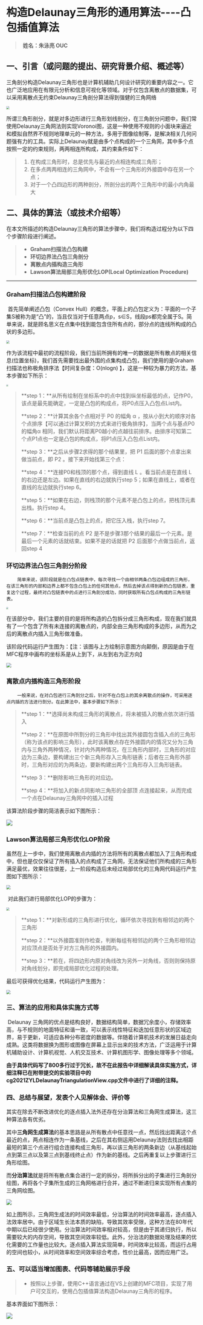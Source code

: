 # 构造Delaunay三角形的通用算法----凸包插值算法

> ​	**姓名：朱泳亮			  OUC**

## 一、引言（或问题的提出、研究背景介绍、概述等）

​		三角剖分构造Delaunay三角形也是计算机辅助几何设计研究的重要内容之一。它也广泛地应用在有限元分析和信息可视化等领域。对于仅包含离散点的数据集，可以采用离散点无约束Delaunay三角剖分算法得到强健的三角网络

<img src="https://github.com/Coeur-Bleu/cg2021ZYLDelaunayTriangulation/blob/ba2cfa4ef389a55197c7667123f60add812c421f/pictures/001.jpg" style="zoom:50%;" />

​		所谓三角形剖分，就是对多边形进行三角形划线剖分，在三角剖分问题中，我们常使用Delaunay三角网法则实现Voronoi图，这是一种使用不规则的小面块来逼近和模拟自然界不规则地理单元的一种方法，多用于图像绘制等，是解决相关几何问题强有力的工具。实际上Delaunay就是由多个点构成的一个三角网，其中多个点按照一定的约束规则，两两相连所构成，其约束条件如下：

> 1. 在构成三角形时，总是优先与最近的点相连构成三角形；
> 2. 在多点两两相连的三角网中，不会有一个三角形的外接圆中存在另一个点；
> 3. 对于一个凸四边形的两种剖分，所剖分出的两个三角形中的最小内角最大



## 二、具体的算法（或技术介绍等）

​		在本文所描述的构造Delaunay三角形的算法步骤中，我们将构造过程分为以下四个步骤阶段进行阐述。

> - **Graham扫描法凸包构建**
> - **环切边界法凸包三角剖分**
> - **离散点内插构造三角形**
> - **Lawson算法局部三角形优化LOP(Local Optimization Procedure)**

------

### Graham扫描法凸包构建阶段

​		首先简单阐述凸包（Convex Hull）的概念，平面上的凸包定义为：平面的一个子集S被称为是“凸”的，当且仅当对于任意两点p，s∈S，线段ps都完全属于S。简单来说，就是顾名思义在点集中找到能包含住所有点的，部分点的连线所构成的凸状的多边形。

<img src="https://github.com/Coeur-Bleu/cg2021ZYLDelaunayTriangulation/blob/ba2cfa4ef389a55197c7667123f60add812c421f/pictures/003.jpg" style="zoom: 50%;" />

​		作为该流程中最初的流程阶段，我们当前所拥有的唯一的数据是所有散点的相关信息(位置坐标)，我们首先需要找出最外围的点集构成凸包，我们使用的是Graham扫描法也称极角排序法【时间复杂度：O(nlogn) 】，这是一种较为暴力的方法，基本步骤如下所示：

<img src="https://github.com/Coeur-Bleu/cg2021ZYLDelaunayTriangulation/blob/ba2cfa4ef389a55197c7667123f60add812c421f/pictures/004.jpg" style="zoom: 33%;" />

> **step 1：**从所有绘制在坐标系中的点中找到纵坐标最低的点，记作P0，该点是最先能确定，一定是凸包的构成点，将P0点压入凸包点List内。
>
> **step 2：**计算其余各个点相对于 P0 的幅角 α ，按从小到大的顺序对各个点排序【可以通过计算叉积的方式来进行极角排序】，当两个点与基点P0的幅角α 相同，我们默认将距离P0越小的点越往前排序。由排序可知第二个点P1点也一定是凸包的构成点，将P1点压入凸包点List内。
>
> **step 3：**之后从步骤2求得的那个结果里，把 P1 后面的那个点拿出来做当前点，即 P2 。接下来开始找第三个点：
>
> **step 4：**连接P0和栈顶的那个点，得到直线 L 。看当前点是在直线 L 的右边还是左边。如果在直线的右边就执行step 5；如果在直线上，或者在直线的左边就执行step 6。
>
> **step 5：**如果在右边，则栈顶的那个元素不是凸包上的点，把栈顶元素出栈。执行step 4。
>
> **step 6：**当前点是凸包上的点，把它压入栈，执行step 7。
>
> **step 7：**检查当前的点 P2 是不是步骤3那个结果的最后一个元素。是最后一个元素的话就结束。如果不是的话就把 P2 后面那个点做当前点，返回step 4

### 环切边界法凸包三角剖分阶段

 		简单来说，该阶段就是在凸包点链表中，每次寻找一个由相邻两条凸包边组成的三角形，在该三角形的内部和边界上都不包含凸包上的任何其他点，然后去掉该点得到新的凸包链表，重复这个过程，最终对凸包链表中的点进行三角剖分成功，同时获取所有凸包点构成的三角形链表。

<img src="https://github.com/Coeur-Bleu/cg2021ZYLDelaunayTriangulation/blob/ba2cfa4ef389a55197c7667123f60add812c421f/pictures/005.jpg" style="zoom: 33%;" />

​		在该部分中，我们主要的目的是将所构造的凸包拆分成三角形构成，现在我们就具有了一个包含了所有未连接的离散点的，内部全由三角形构成的多边形，从而为之后的离散点内插入三角形做准备。

​		该阶段代码运行产生图为：【注：该图与上方绘制示意图方向颠倒，原因是由于在MFC程序中画布的坐标系是从上到下，从左到右为正方向】

<img src="https://github.com/Coeur-Bleu/cg2021ZYLDelaunayTriangulation/blob/ba2cfa4ef389a55197c7667123f60add812c421f/pictures/009.png" style="zoom: 80%;" />

### 离散点内插构造三角形阶段

 		一般来说，在对凸包进行三角剖分之后，针对不在凸包上的其余离散点的操作，可采用逐点内插的方法进行剖分。在此算法中，基本步骤如下所示：

> **step 1：**选择尚未构成三角形的离散点，将未被插入的散点依次进行插入
>
> **step 2：**在原图中所割分的三角形中找出其外接圆包含插入点的三角形（称为该点的影响三角形），此时该离散点存在外接圆内的情况又分为三角内与三角外两种情况，针对内外两种情况，在三角形内部时，三角形的对应边为三条边，要构建出三个新三角形存入三角形链表；后者在三角形外部时，三角形对应的为两条边，要新构建出两个三角形存入三角形链表。
>
> **step 3：**删除影响三角形的对应边。
>
> **step 4：**将加入的新点同影响三角形的全部顶 点连接起来，从而完成一个点在Delaunay三角网中的插入过程

该算法阶段步骤的简洁表示如下图所示：

![](https://github.com/Coeur-Bleu/cg2021ZYLDelaunayTriangulation/blob/ba2cfa4ef389a55197c7667123f60add812c421f/pictures/002.png)

### Lawson算法局部三角形优化LOP阶段

​		虽然在上一步中，我们使用离散点内插的方法将所有的离散点都加入了三角形构成中，但也是仅仅保证了所有插入的点构成了三角网，无法保证他们所构成的三角形满足最优，效果往往很差，上一阶段构造后未经过局部优化的三角网代码运行产生图如下图所示：

<img src="https://github.com/Coeur-Bleu/cg2021ZYLDelaunayTriangulation/blob/ba2cfa4ef389a55197c7667123f60add812c421f/pictures/006.png" style="zoom: 67%;" />

​		对此我们进行局部优化LOP的步骤为：

<img src="https://github.com/Coeur-Bleu/cg2021ZYLDelaunayTriangulation/blob/ba2cfa4ef389a55197c7667123f60add812c421f/pictures/007.jpg" style="zoom:50%;" />

> **step 1：**对新形成的三角形进行优化，循环依次寻找到有相邻边的两个三角形
>
> **step 2：**以外接圆准则作检查，判断每组有相邻边的两个三角形相邻边对应顶点是否处于对方三角形的外接圆内。
>
> **step 3：**若在，将四边形内原对角线改为另外一对角线，否则则保持原对角线划分，即完成局部优化过程的处理。

最后可获得优化结果，代码运行产生图为：

<img src="https://github.com/Coeur-Bleu/cg2021ZYLDelaunayTriangulation/blob/ba2cfa4ef389a55197c7667123f60add812c421f/pictures/008.png" style="zoom: 67%;" />



### 三、算法的应用和具体实施方式等

​		Delaunay 三角网的优点是结构良好，数据结构简单，数据冗余度小，存储效率高，与不规则的地面特征和谐一致，可以表示线性特征和迭加任意形状的区域边界，易于更新，可适应各种分布密度的数据等。伴随着计算机技术的发展日益走向成熟。这类将数据换为图形或图像在屏幕上显示出来的技术方法，广泛运用于计算机辅助设计、计算机视觉、人机交互技术、计算机图形学、图像处理等多个领域。

​		**由于具体代码写了800多行过于冗长，故不在此报告中详细解读具体实施方式，详细注释已在附带提交的实验项目中的cg2021ZYLDelaunayTriangulationView.cpp文件中进行了详细的注释。**



### 四、总结与展望，发表个人见解体会、评价等

​		其实在除去不断改进优化的逐点插入法外还存在分治算法和三角网生成算法，这三种算法各有优劣。

​		其中**三角网生成算法**的基本思路是从所有散点中任意找一点，然后找出距离这个点最近的点，两点相连作为一条基线，之后在其右侧运用Delaunay法则去找出相距最短的第三个点进行组合连接构成三角形，再以该三角形的两条新边（从基线起始点到第三点以及第三点到基线终止点）作为新的基线。之后再重复以上步骤进行三角形绘图。

​		而**分治算法**就是将所有散点集合进行一定的拆分，将所拆分出的子集进行三角剖分绘图，再将各个子集所生成的三角网格进行合并，通过不断递归来实现所有点集的三角网绘图。

<img src="https://github.com/Coeur-Bleu/cg2021ZYLDelaunayTriangulation/blob/ba2cfa4ef389a55197c7667123f60add812c421f/pictures/010.png" style="zoom:90%;" />

​		如上图所示，三角网生成法的时间效率最低，分治算法的时间效率最高，逐点插入法效率居中。由于区域生长法本质的缺陷，导致其效率受限，这种方法在80年代中期以后已经很少使用。分治算法时间效率相对较高，但是由于其递归执行，所以需要较大的内存空间，导致其空间效率较低。此外，分治法的数据处理及结果的优化需要的工作量也比较大。逐点插入算法实现简单，时间效率比较高，而运行占用的空间也较小，从时间效率和空间效率综合考虑，性价比最高，因而应用广泛。

### 五、可以适当增加图表、代码等辅助展示手段

> - ​	按照以上步骤，使用C++语言通过在VS上创建的MFC项目，实现了用户可交互的，使用凸包插值算法构造Delaunay三角形的程序。

基本界面如下图所示：

![](https://github.com/Coeur-Bleu/cg2021ZYLDelaunayTriangulation/blob/ba2cfa4ef389a55197c7667123f60add812c421f/pictures/011.png)
